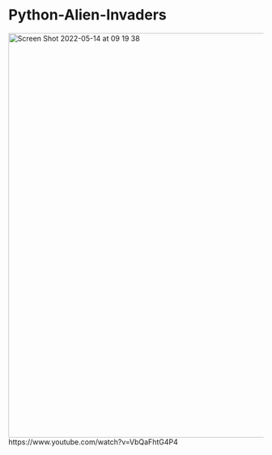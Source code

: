 # Python-Alien-Invaders

<img width="798" alt="Screen Shot 2022-05-14 at 09 19 38" src="https://user-images.githubusercontent.com/90206827/168429796-a772cd87-2fdf-4b8d-8e63-d33c1742184f.png">
https://www.youtube.com/watch?v=VbQaFhtG4P4
